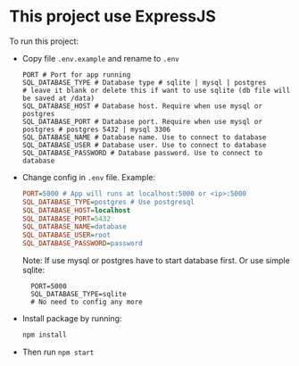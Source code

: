# This project use ExpressJS

To run this project:
- Copy file `.env.example` and rename to `.env`
    ```
    PORT # Port for app running
    SQL_DATABASE_TYPE # Database type # sqlite | mysql | postgres
    # leave it blank or delete this if want to use sqlite (db file will be saved at /data)
    SQL_DATABASE_HOST # Database host. Require when use mysql or postgres
    SQL_DATABASE_PORT # Database port. Require when use mysql or postgres # postgres 5432 | mysql 3306
    SQL_DATABASE_NAME # Database name. Use to connect to database
    SQL_DATABASE_USER # Database user. Use to connect to database
    SQL_DATABASE_PASSWORD # Database password. Use to connect to database
    ```
- Change config in `.env` file. Example:
    ```ini
    PORT=5000 # App will runs at localhost:5000 or <ip>:5000
    SQL_DATABASE_TYPE=postgres # Use postgresql
    SQL_DATABASE_HOST=localhost
    SQL_DATABASE_PORT=5432
    SQL_DATABASE_NAME=database
    SQL_DATABASE_USER=root
    SQL_DATABASE_PASSWORD=password
    ```
  Note: If use mysql or postgres have to start database first. 
  Or use simple sqlite:
  ```
    PORT=5000
    SQL_DATABASE_TYPE=sqlite
    # No need to config any more
  ```
- Install package by running:
  ```bash
  npm install
  ```  
- Then run `npm start`